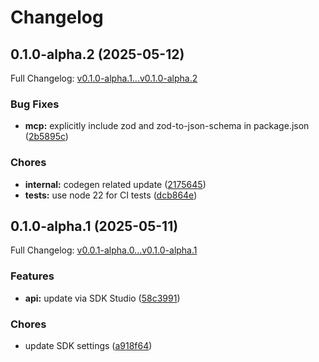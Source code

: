 # Changelog

## 0.1.0-alpha.2 (2025-05-12)

Full Changelog: [v0.1.0-alpha.1...v0.1.0-alpha.2](https://github.com/eesuhn/coingecko-typescript/compare/v0.1.0-alpha.1...v0.1.0-alpha.2)

### Bug Fixes

* **mcp:** explicitly include zod and zod-to-json-schema in package.json ([2b5895c](https://github.com/eesuhn/coingecko-typescript/commit/2b5895c98ba09f0c8ba66f3edb224a1551500ccf))


### Chores

* **internal:** codegen related update ([2175645](https://github.com/eesuhn/coingecko-typescript/commit/2175645c83c160f547e190952ca3468ef16510ad))
* **tests:** use node 22 for CI tests ([dcb864e](https://github.com/eesuhn/coingecko-typescript/commit/dcb864e11e0fd3f65f6f9092c4e03700671ebdca))

## 0.1.0-alpha.1 (2025-05-11)

Full Changelog: [v0.0.1-alpha.0...v0.1.0-alpha.1](https://github.com/eesuhn/coingecko-typescript/compare/v0.0.1-alpha.0...v0.1.0-alpha.1)

### Features

* **api:** update via SDK Studio ([58c3991](https://github.com/eesuhn/coingecko-typescript/commit/58c399129d35ca69af2ce5584041cbb63c99e46b))


### Chores

* update SDK settings ([a918f64](https://github.com/eesuhn/coingecko-typescript/commit/a918f645b9f4a46ba940163a117341efe4e0d072))

